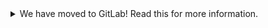 <details>
<summary>We have moved to GitLab! Read this for more information.</summary>

We have recently moved our repositories to GitLab. You can find revpi-tools
here: https://gitlab.com/revolutionpi/revpi-tools  
All repositories on GitHub will stay up-to-date by being synchronised from
GitLab.

We still maintain a presence on GitHub but our work happens over at GitLab. If
you want to contribute to any of our projects we would prefer this contribution
to happen on GitLab, but we also still accept contributions on GitHub if you
prefer that.
</details>

